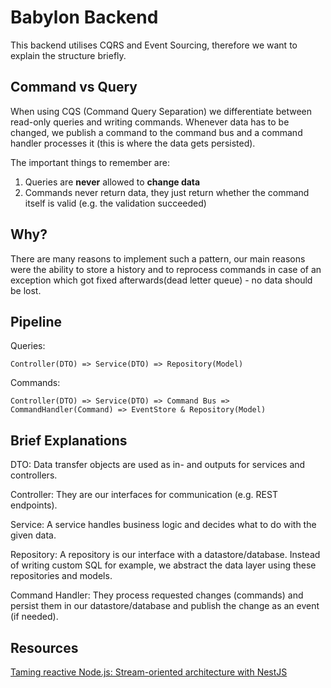 # Babylon Backend

This backend utilises CQRS and Event Sourcing, therefore
we want to explain the structure briefly.

## Command vs Query

When using CQS (Command Query Separation) we differentiate between read-only queries and writing commands.
Whenever data has to be changed, we publish a command to the command bus and a command handler processes it (this is where the data gets persisted).

The important things to remember are:
1. Queries are **never** allowed to **change data**
2. Commands never return data, they just return whether the command itself is valid (e.g. the validation succeeded)

## Why?

There are many reasons to implement such a pattern, our main reasons were the ability to store a history and to reprocess commands in case of an exception which got fixed afterwards(dead letter queue) - no data should be lost.

## Pipeline

Queries:
```
Controller(DTO) => Service(DTO) => Repository(Model) 
```

Commands:
```
Controller(DTO) => Service(DTO) => Command Bus => CommandHandler(Command) => EventStore & Repository(Model) 
```

## Brief Explanations

DTO: Data transfer objects are used as in- and outputs for services and controllers.

Controller: They are our interfaces for communication (e.g. REST endpoints).

Service: A service handles business logic and decides what to do with the given data.

Repository: A repository is our interface with a datastore/database. Instead of writing custom SQL for example, we abstract the data layer using these repositories and models.

Command Handler: They process requested changes (commands) and persist them in our datastore/database and publish the change as an event (if needed).

## Resources

[Taming reactive Node.js: Stream-oriented architecture with NestJS](https://youtube.com/watch?v=c8hvW14VdkY)
